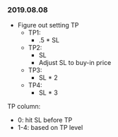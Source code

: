 ### 2019.08.08

- Figure out setting TP
  - TP1:
    - .5 * SL
  - TP2:
    - SL
    - Adjust SL to buy-in price
  - TP3:
    - SL * 2
  - TP4:
    - SL * 3


TP column:
  - 0: hit SL before TP
  - 1-4: based on TP level
